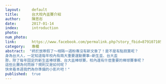 ```yaml
---
layout:     default
title:      台大校內盃賽介紹
author:     陳思彤
date:       2017-01-14
index:      introduction
photo:      
num_photo:  
link:       https://www.facebook.com/permalink.php?story_fbid=879107105564741&id=815683195240466
category:   專欄
abstract:  "終於放寒假了～相隔一週粉專沒有新文章了！是不是有點寂寞呢？
身為台大人，一定知道每年校內有兩大重要運動賽事—新生盃、台大盃
那，除了每年固定的新生盃棒球賽、台大盃棒球賽，校內還有什麼重要的棒球賽事呢？
這些比賽為何而辦？規則又是如何呢？
快來看本週我們為你準備的小影片吧！"
published:  true
---
```


　　

